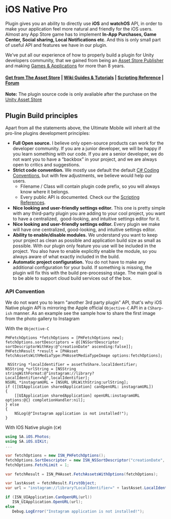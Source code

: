 # iOS Native Pro
Plugin gives you an ability to directly use **iOS** and **watchOS** API, in order to make your application feel more natural and friendly for the iOS users. Almost any App Store game has to implement **In-App Purchases, Game Center, Social sharing, Local Notifications etc**. And this is only small part of useful API and features we have in our plugin.

We’ve put all our experience of how to properly build a plugin for Unity developers community, that we gained from being an [Asset Store Publisher](https://assetstore.unity.com/publishers/2256) and making [Games & Applications](https://stansassets.com/#portfolio) for more than 8 years.

#### [Get from The Asset Store](https://assetstore.unity.com/packages/tools/integration/ios-native-pro-119175) |  [Wiki Guides & Tutorials](https://github.com/StansAssets/com.stansassets.ios-native/wiki) | [Scripting Reference](https://api.stansassets.com/ios-native/) | [Forum](https://forum.unity.com/threads/introducing-ios-native-pro.535120/)

**Note:** The plugin source code is only avaliable after the purchase on the [Unity Asset Store](https://assetstore.unity.com/packages/tools/integration/ios-native-pro-119175)

Plugin Build principles
-------------------

Apart from all the statements above, the Ultimate Mobile will inherit all the pro-line plugins development principles:

-  **Full Open source.** I believe only open-source products can work for the developer community. If you are a junior developer, we will be happy if you learn something with our code. If you are a senior developer, we do not want you to have a “backbox” in your project, and we are always open to critics and suggestions.
- **Strict code convention.**  We mostly use default the default [C# Coding Conventions](https://docs.microsoft.com/en-us/dotnet/csharp/programming-guide/inside-a-program/coding-conventions), but with few adjustments, we believe would help our users.
   - Filename / Class will contain plugin code prefix, so you will always know where it belongs.
   - Every public API is documented. Check our the [Scripting References](https://api.stansassets.com/ios-native/).
-   **Nice looking and user-friendly settings editor.** This one is pretty simple with any third-party plugin you are adding to your cool project, you want to have a centralized,  good-looking, and intuitive settings editor for it.
 - **Nice looking and user-friendly settings editor.** Every plugin we make will have one centralized, good-looking, and intuitive settings editor.
 - **Ability to enable/disable modules.** We understand you want to keep your project as clean as possible and application build size as small as possible. With our plugin only feature you use will be included in the project. You also have to enable explicitly enable the module, so you always aware of what exactly included in the build. 
 - **Automatic project configuration.** You do not have to make any additional configuration for your build. If something is missing, the plugin will fix this with the build pre-processing stage. The main goal is to be able to support cloud build services out of the box.

### API Convention
We do not want you to learn "another 3rd party plugin" API, that's why iOS Native plugin API is mirroring the Apple official `Objective-C` API in a `CSharp-ish` manner.  As an example see the sample how to share the first image from the photo gallery to Instagram

With the `Objective-C`
```objective-c.
PHFetchOptions *fetchOptions = [PHFetchOptions new];
fetchOptions.sortDescriptors = @[[NSSortDescriptor sortDescriptorWithKey:@"creationDate" ascending:false]];
PHFetchResult *result = [PHAsset fetchAssetsWithMediaType:PHAssetMediaTypeImage options:fetchOptions];

 NSString *localIdentifier = assetToShare.localIdentifier;
NSString *urlString = [NSString stringWithFormat:@"instagram://library?LocalIdentifier=%@",localIdentifier];
NSURL *instagramURL = [NSURL URLWithString:urlString];
if ([[UIApplication sharedApplication] canOpenURL: instagramURL])
{
    [[UIApplication sharedApplication] openURL:instagramURL options:@{} completionHandler:nil];
} else
{
	NSLog(@"Instagram application is not installed!");
}
```

With IOS Native plugin (`C#`)
```csharp
using SA.iOS.Photos;
using SA.iOS.UIKit;
...

var fetchOptions = new ISN_PHFetchOptions();
fetchOptions.SortDescriptor = new ISN_NSSortDescriptor("creationDate", false);
fetchOptions.FetchLimit = 1;

var fetchResult = ISN_PHAsset.FetchAssetsWithOptions(fetchOptions);

var lastAsset = fetchResult.FirstObject;
var url = "instagram://library?LocalIdentifier=" + lastAsset.LocalIdentifier;

if (ISN_UIApplication.CanOpenURL(url))
   ISN_UIApplication.OpenURL(url);
else
   Debug.LogError("Instagram application is not installed!");
```
